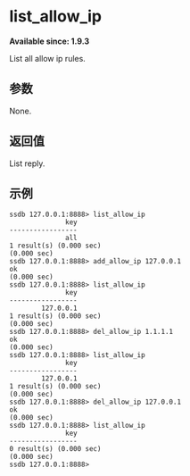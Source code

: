 # list_allow_ip

__Available since: 1.9.3__

List all allow ip rules.

## 参数

None.

## 返回值

List reply.

## 示例

	ssdb 127.0.0.1:8888> list_allow_ip
	              key
	-----------------
	              all
	1 result(s) (0.000 sec)
	(0.000 sec)
	ssdb 127.0.0.1:8888> add_allow_ip 127.0.0.1
	ok
	(0.000 sec)
	ssdb 127.0.0.1:8888> list_allow_ip
	              key
	-----------------
	        127.0.0.1
	1 result(s) (0.000 sec)
	(0.000 sec)
	ssdb 127.0.0.1:8888> del_allow_ip 1.1.1.1
	ok
	(0.000 sec)
	ssdb 127.0.0.1:8888> list_allow_ip
	              key
	-----------------
	        127.0.0.1
	1 result(s) (0.000 sec)
	(0.000 sec)
	ssdb 127.0.0.1:8888> del_allow_ip 127.0.0.1
	ok
	(0.000 sec)
	ssdb 127.0.0.1:8888> list_allow_ip
	              key
	-----------------
	0 result(s) (0.000 sec)
	(0.000 sec)
	ssdb 127.0.0.1:8888> 
